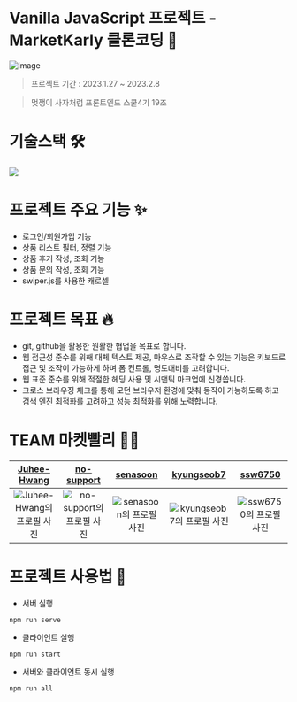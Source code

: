 # Vanilla JavaScript 프로젝트 - MarketKarly 클론코딩 🛒
![image](https://user-images.githubusercontent.com/102699437/217571775-f4771ab8-67e6-4538-83e9-7a211a3561e1.png)
> 프로젝트 기간 : 2023.1.27 ~ 2023.2.8

> 멋쟁이 사자처럼 프론트엔드 스쿨4기 19조

# 기술스택 🛠
<p herf="https://skillicons.dev">
  <img src="https://skillicons.dev/icons?i=js,html,css,figma,github&perline=20"/>
</p>

# 프로젝트 주요 기능 ✨
- 로그인/회원가입 기능
- 상품 리스트 필터, 정렬 기능
- 상품 후기 작성, 조회 기능
- 상품 문의 작성, 조회 기능
- swiper.js를 사용한 캐로셀

# 프로젝트 목표 🔥
- git, github을 활용한 원활한 협업을 목표로 합니다.
- 웹 접근성 준수를 위해 대체 텍스트 제공, 마우스로 조작할 수 있는 기능은 키보드로 접근 및 조작이 가능하게 하며 폼 컨트롤, 명도대비를 고려합니다. 
- 웹 표준 준수를 위해 적절한 헤딩 사용 및 시맨틱 마크업에 신경씁니다.
- 크로스 브라우징 체크를 통해 모던 브라우저 환경에 맞춰 동작이 가능하도록 하고 검색 엔진 최적화를 고려하고 성능 최적화를 위해 노력합니다.

# TEAM 마켓빨리 🧑‍💻
|                [Juhee-Hwang](https://github.com/Juhee-Hwang)                |                 [no-support](https://github.com/no-support)                  |         [senasoon](https://github.com/senasoon)         |         [kyungseob7](https://github.com/kyungseob7)        |         [ssw6750](https://github.com/ssw6750)         |
| :---------------------------------------------------------------------------: | :---------------------------------------------------------------------------: | :---------------------------------------------------------------------------: | :---------------------------------------------------------------------------: | :---------------------------------------------------------------------------: |
| ![Juhee-Hwang의 프로필 사진](https://github.com/Juhee-Hwang.png) | ![no-support의 프로필 사진](https://github.com/no-support.png) | ![senasoon의 프로필 사진](https://github.com/senasoon.png) | ![kyungseob7의 프로필 사진](https://github.com/kyungseob7.png) | ![ssw6750의 프로필 사진](https://github.com/ssw6750.png) |

# 프로젝트 사용법 🚀
- 서버 실행
```
npm run serve
```
- 클라이언트 실행
```
npm run start
```
- 서버와 클라이언트 동시 실행
```
npm run all
```
